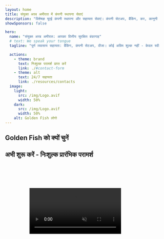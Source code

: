 ```yaml
---
layout: home
title: संयुक्त अरब अमीरात में कंपनी स्थापना सेवाएं
description: "विशेषज्ञ यूएई कंपनी स्थापना और सहायता सेवाएं। कंपनी सेटअप, बैंकिंग, कर, कानूनी और वीजा समाधान। आपके व्यवसायिक सपनों को साकार करना।"
showSponsors: false

hero:
  name: "संयुक्त अरब अमीरात: आपका वित्तीय सुरक्षित बंदरगाह"
  # text: We speak your tongue
  tagline: "पूर्ण व्यवसाय सहायता: बैंकिंग, कंपनी सेटअप, वीजा। कोई अग्रिम शुल्क नहीं - केवल स्वीकृति के बाद भुगतान करें।"

  actions:
    - theme: brand
      text: निःशुल्क परामर्श प्राप्त करें
      link: ./#contact-form
    - theme: alt
      text: 24/7 सहायता
      link: ./resources/contacts
  image:
    light:
      src: /img/Logo.avif
      width: 50%
    dark:
      src: /img/Logo.avif
      width: 50%
    alt: Golden Fish लोगो
---
```


<FeatureCards :features="[
  {
    title: 'बैंक खाता खोलना',
    details: 'यूएई के विश्वसनीय बैंकों के साथ आसानी से व्यावसायिक या व्यक्तिगत बैंक खाते खोलें।',
    items: [
      'गारंटीकृत कॉर्पोरेट बैंक खाता स्वीकृति',
      '90% सफलता दर',
      '**कोई अग्रिम शुल्क नहीं** - केवल स्वीकृति के बाद भुगतान करें',
    ],
    linkText: 'Read More',
    link: './uae-business/offer/banking/',
    icon: {
      light: '/img/iStock-2153786564.avif',
      dark: '/img/iStock-2166793628.avif',
      alt: 'बैंकिंग सेवाएं'
    }
  },
  {
    title: 'Golden Visa और निवास',
    details: 'सरल आवेदन प्रक्रिया के साथ दीर्घकालिक निवास के लिए यूएई **Golden Visa** प्राप्त करें।',
    items: [
      '**हर 6 महीने में यूएई में प्रवेश की आवश्यकता नहीं**',
      '98% सफलता दर',
      '**कोई अग्रिम शुल्क नहीं** - केवल स्वीकृति के बाद भुगतान करें',
    ],
    linkText: 'Read More',
    link: './uae-business/offer/golden-visa/',
    icon: {
      light: '/img/iStock-1312241253.avif',
      dark: '/img/ILON MASK ID.webp',
      alt: 'वीजा सेवाएं'
    }
  },
  {
    title: 'कंपनी स्थापना मार्गदर्शिका',
    details: 'Free Zone, Offshore, Mainland, शाखा में कंपनियां स्थापित करने की पूर्ण मार्गदर्शिका।',
    items: [
      'Free Zones और Mainland में **100% विदेशी स्वामित्व** उपलब्ध',
      'कम कर दरें - केवल 9% कॉर्पोरेट कर',
      'कोई मुद्रा नियंत्रण नहीं - आसान पूंजी प्रत्यावर्तन'
    ],
    linkText: 'Read More',
    link: './uae-business/company-registration/overview',
    icon: {
      light: '/img/iStock-2051326997.avif',
      dark: '/img/iStock-1448478309.jpg',
      alt: 'कंपनी स्थापना मार्गदर्शिका'
    }
  },
]" />

<FeatureCards :features="[
  {
    title: 'अनुपालन सेवाएं',
    details: 'हमारे विशेषज्ञ आपको ESR रिपोर्ट और UBO फाइलिंग सहित जटिल यूएई नियामक आवश्यकताओं के माध्यम से मार्गदर्शन करते हैं।',
    items: [],
    linkText: 'Read More',
    link: './uae-business/company-registration/ubo',
    icon: {
      light: '/img/iStock-1299393716.avif',
      dark: '/img/iStock-2149731304.avif',
      alt: 'अनुपालन सेवाएं'
    }
  },
  {
    title: 'कॉर्पोरेट कर और VAT',
    details: 'फेडरल टैक्स अथॉरिटी (FTA) के साथ कॉर्पोरेट कर और VAT दायित्वों के अनुपालन को सुनिश्चित करने वाली विशेषज्ञ सलाह।',
    items: [],
    linkText: 'Read More',
    link: './uae-business/company-registration/accounting-legal',
    icon: {
      light: '/img/iStock-1018285934.avif',
      dark: '/img/iStock-584576538.avif',
      alt: 'कर सेवाएं'
    }
  },
  {
    title: 'कानूनी सेवाएं',
    details: 'कानूनी टीम M&As, कॉर्पोरेट पुनर्गठन, वित्तपोषण और विवाद समाधान के संबंध में यूएई के कानूनों पर सलाह देती है।',
    items: [],
    linkText: 'Read More',
    link: './uae-business/company-registration/Protect-Your-Business',
    icon: {
      light: '/img/iStock-650045508.avif',
      dark: '/img/iStock-1498627598.avif',
      alt: 'कानूनी सेवाएं'
    }
  },
  {
    title: 'लेखा और वेतन',
    details: 'हमारे लेखाकार वित्त का प्रबंधन करते हैं, बहीखाता, समाधान, वेतन और ऑडिट सहायता प्रदान करते हैं, भर्ती लागत बचाते हैं।',
    items: [],
    linkText: 'Read More',
    link: './resources/contacts',
    icon: {
      light: '/img/iStock-1022793868.avif',
      dark: '/img/iStock-1320130292.jpg',
      alt: 'लेखा सेवाएं'
    }
  },
]" />

## Golden Fish को क्यों चुनें

<BenefitsList :features="[
{
 icon: '💰',
 title: 'सफलता-आधारित शुल्क',
 text: '**कोई अग्रिम शुल्क नहीं - केवल स्वीकृति के बाद भुगतान करें।** पूरी पारदर्शिता के साथ कोई छिपी लागत नहीं।'
},
{
 icon: '🔄',
 title: 'बहुविध समाधान',
 text: 'स्थानीय और अंतरराष्ट्रीय बैंकों तक पहुंच। प्राथमिक आवेदन अस्वीकृत होने पर वैकल्पिक विकल्प।'
},
{
 icon: '🏦',
 title: 'बैंक संबंध',
 text: 'प्रमुख UAE और अंतरराष्ट्रीय बैंकों के साथ मजबूत साझेदारी। स्वीकृति की संभावनाओं को अधिकतम करने के लिए कई बैंकों में आवेदन।'
},
{
 icon: '📊',
 title: 'पूर्ण प्रबंधन',
 text: 'दस्तावेज़ीकरण से लेकर खाता सक्रियण तक एंड-टू-एंड हैंडलिंग, साप्ताहिक प्रगति अपडेट और बैंक से सीधा संवाद।'
},
{
 icon: '📝',
 title: 'पेशेवर दस्तावेज़ीकरण',
 text: 'हमारी टीम व्यापक व्यवसाय योजनाएं तैयार करती है और सभी अनुपालन दस्तावेज़ों को संभालती है।'
},
{
 icon: '🤝',
 title: 'निरंतर सहायता',
 text: 'खाता खोलने के बाद बैंकिंग संचालन और अनुपालन आवश्यकताओं के साथ निरंतर सहायता।'
}
]" />

## अभी शुरू करें - निःशुल्क प्रारंभिक परामर्श

<div id="contact-form"></div>

<!-- <ContactForm
 mediaUrl="/img/iStock-2185906461.mp4"
 redirectUrl="../../company-registration/banking"
 selectLabel="हम कैसे मदद कर सकते हैं? *"
 selectPlaceholder="सेवा प्रकार चुनें"
 messagePlaceholder="अपनी आवश्यकताओं का संक्षिप्त विवरण"
 :selectOptions="[
   '🏦 कॉर्पोरेट बैंक खाता खोलना',
   '👨‍💼 कंपनी फॉर्मेशन (Free Zone/Mainland/Branch)',
   '🌐 वर्क/फ्रीलांस/स्टूडेंट वीजा',
   '💎 Golden Visa (10-वर्ष)',
   '📋 बिजनेस लाइसेंस और परमिट',
   '💰 कॉर्पोरेट टैक्स और VAT सेवाएं',
   '📊 लेखा और पेरोल',
   '⚖️ कानूनी सेवाएं',
   '📝 PRO सेवाएं और अनुपालन',
   'ℹ️ अन्य सेवाएं'
 ]"
/> -->

<video  autoplay muted playsinline style="padding: 80px" >
  <source src="/img/iStock-2185906461.mp4" type="video/mp4">
</video>

<ContactFormModal formName="हमसे संपर्क करें" buttonText="हमें संदेश भेजें" 
:services="['📝 कंपनी पंजीकरण', '🏧 बैंक खाते खोलना', '🪪 EID और Golden Visa', 'अन्य सेवाएं']"/>

<!-- <br>

# सफलता की कहानियां

<br>

<ImageGrid :images="[
  { src: '/img/iStock-1945498989.avif', href: './immigration.md', alt: 'UAE आव्रजन' },
  { src: '/img/iStock-1965736217.avif', href: './immigration.md', alt: 'UAE आव्रजन' },
]"/> -->
